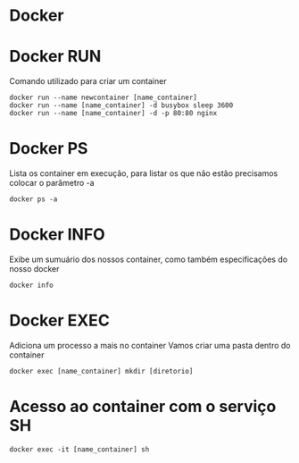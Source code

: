 ## <h1>Docker</h1> 


# Docker RUN
  Comando utilizado para criar um container

```
docker run --name newcontainer [name_container]
docker run --name [name_container] -d busybox sleep 3600
docker run --name [name_container] -d -p 80:80 nginx
```

# Docker PS
Lista os container em execução, para listar os que não estão precisamos colocar o parâmetro -a
```
docker ps -a
```
# Docker INFO
Exibe um sumuário dos nossos container, como também especificações do nosso docker
```
docker info
```
# Docker EXEC
Adiciona um processo a mais no container
Vamos criar uma pasta dentro do container
```
docker exec [name_container] mkdir [diretorio]
```

# Acesso ao container com o serviço SH
```
docker exec -it [name_container] sh
```
